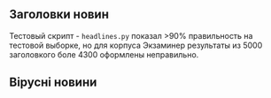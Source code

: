 ## Заголовки новин

Тестовый скрипт - `headlines.py` показал >90% правильность на тестовой выборке, но для корпуса Экзаминер результаты из 5000 заголовкого боле 4300 оформлены неправильно. 

## Вірусні новини

 